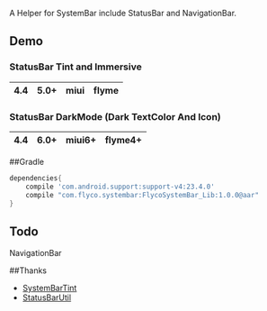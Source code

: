 A Helper for SystemBar include StatusBar and NavigationBar.

## Demo
### StatusBar Tint and Immersive
|4.4|5.0+|miui|flyme|
|:---:|:---:|:---:|:---:|

### StatusBar DarkMode (Dark TextColor And Icon)
|4.4|6.0+|miui6+|flyme4+|
|:---:|:---:|:---:|:---:|

##Gradle

```groovy
dependencies{
    compile 'com.android.support:support-v4:23.4.0'
    compile "com.flyco.systembar:FlycoSystemBar_Lib:1.0.0@aar"
}
```

## Todo
NavigationBar

##Thanks
*   [SystemBarTint](https://github.com/jgilfelt/SystemBarTint)
*   [StatusBarUtil](https://github.com/laobie/StatusBarUtil)
